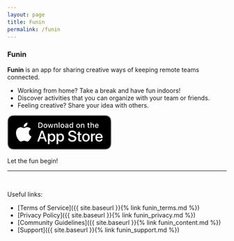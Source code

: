 ```yaml
---
layout: page
title: Funin 
permalink: /funin
---
```


### Funin

**Funin** is an app for sharing creative ways of keeping remote teams connected.

* Working from home? Take a break and have fun indoors!
* Discover activities that you can organize with your team or friends.
* Feeling creative? Share your idea with others.

[![Download on App Store](/assets/funin_download_apple.svg)](https://apps.apple.com/app/funin/id1559443266)

Let the fun begin!

<hr/><br/>

Useful links:

* [Terms of Service]({{ site.baseurl }}{% link funin_terms.md %})
* [Privacy Policy]({{ site.baseurl }}{% link funin_privacy.md %})
* [Community Guidelines]({{ site.baseurl }}{% link funin_content.md %})
* [Support]({{ site.baseurl }}{% link funin_support.md %})


